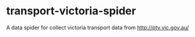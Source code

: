 transport-victoria-spider
=========================

A data spider for collect victoria transport data from http://ptv.vic.gov.au/